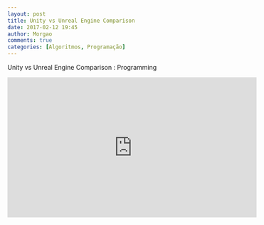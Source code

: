 ```yaml
---
layout: post
title: Unity vs Unreal Engine Comparison 
date: 2017-02-12 19:45
author: Morgao
comments: true
categories: [Algoritmos, Programação]
---
```


Unity vs Unreal Engine Comparison : Programming

<iframe allow="encrypted-media" allowfullscreen="" frameborder="0" gesture="media" height="315" src="https://www.youtube.com/embed/_TuLsC83yeM" width="560"></iframe>
